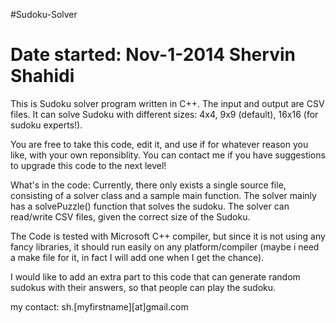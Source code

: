 #Sudoku-Solver

Date started: Nov-1-2014
Shervin Shahidi
=============

This is Sudoku solver program written in C++. The input and output are CSV files. It can solve Sudoku with different sizes: 4x4, 9x9 (default), 16x16 (for sudoku experts!).
 
 You are free to take this code, edit it, and use if for whatever reason you like, with your own reponsiblity.
 You can contact me if you have suggestions to upgrade this code to the next level!
 
 What's in the code:
 Currently, there only exists a single source file, consisting of a solver class and a sample main function.
 The solver mainly has a solvePuzzle() function that solves the sudoku.
 The solver can read/write CSV files, given the correct size of the Sudoku.

 The Code is tested with Microsoft C++ compiler, but since it is not using any fancy libraries, it should run easily on any platform/compiler (maybe i need a make file for it, in fact I will add one when I get the chance).

 I would like to add an extra part to this code that can generate random sudokus with their answers, so that people can play the sudoku.
 
 
 
 
 my contact: sh.[myfirstname][at]gmail.com
 
 
 
 
